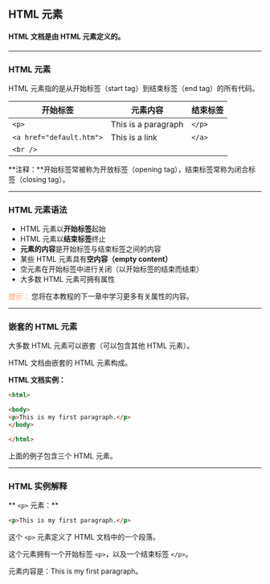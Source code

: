 HTML 元素
---

#### HTML 文档是由 HTML 元素定义的。

---
### HTML 元素
HTML 元素指的是从开始标签（start tag）到结束标签（end tag）的所有代码。

| 开始标签 | 元素内容 | 结束标签 |
| --- | --- | --- |
| `<p>` | This is a paragraph | `</p>` |
| `<a href="default.htm">` | This is a link | `</a>` |
| `<br />` |   |   |

**注释：**开始标签常被称为开放标签（opening tag），结束标签常称为闭合标签（closing tag）。

---
### HTML 元素语法
* HTML 元素以**开始标签**起始
* HTML 元素以**结束标签**终止
* **元素的内容**是开始标签与结束标签之间的内容
* 某些 HTML 元素具有**空内容（empty content）**
* 空元素在开始标签中进行关闭（以开始标签的结束而结束）
* 大多数 HTML 元素可拥有属性

<span style="color: #ff9955;">提示：</span> 您将在本教程的下一章中学习更多有关属性的内容。

---
### 嵌套的 HTML 元素
大多数 HTML 元素可以嵌套（可以包含其他 HTML 元素）。

HTML 文档由嵌套的 HTML 元素构成。

**HTML 文档实例：**
```html
<html>

<body>
<p>This is my first paragraph.</p>
</body>

</html>
```
上面的例子包含三个 HTML 元素。

---
### HTML 实例解释
** `<p>` 元素：**
```html
<p>This is my first paragraph.</p>
```
这个 `<p>` 元素定义了 HTML 文档中的一个段落。

这个元素拥有一个开始标签 `<p>`，以及一个结束标签 `</p>`。

元素内容是：This is my first paragraph。
